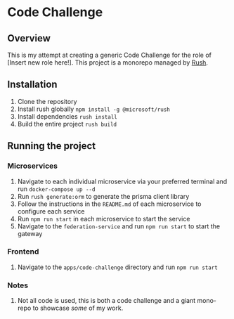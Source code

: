 # Code Challenge

## Overview
This is my attempt at creating a generic Code Challenge for the role of [Insert new role here!].
This project is a monorepo managed by [Rush](https://rushjs.io/).

## Installation
1. Clone the repository
2. Install rush globally `npm install -g @microsoft/rush`
3. Install dependencies `rush install`
4. Build the entire project `rush build`


## Running the project

### Microservices
1. Navigate to each individual microservice via your preferred terminal and run `docker-compose up --d`
2. Run `rush generate:orm` to generate the prisma client library
3. Follow the instructions in the `README.md` of each microservice to configure each service
4. Run `npm run start` in each microservice to start the service
5. Navigate to the `federation-service` and run `npm run start` to start the gateway


### Frontend
1. Navigate to the `apps/code-challenge` directory and run `npm run start`

### Notes
1. Not all code is used, this is both a code challenge and a giant mono-repo to showcase *some* of my work.